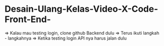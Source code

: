# Desain-Ulang-Kelas-Video-X-Code-Front-End-

=> Kalau mau testing login, clone github Backend dulu
=> Terus ikuti langkah - langkahnya
=> Ketika testing login API nya harus jalan dulu
